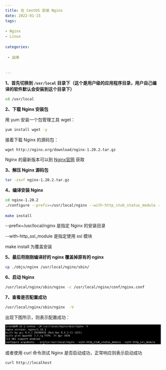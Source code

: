 ```yaml
---
title: 在 CentOS 安装 Nginx
date: 2022-01-15
tags: 

- Nginx
- Linux

categories:

 - 运维


---
```


**1、首先切换到 `/usr/local` 目录下（这个是用户级的应用程序目录，用户自己编译的软件默认会安装到这个目录下）**

```bash
cd /usr/local
```

**2、下载 Nginx 安装包**

用 yum 安装一个包管理工具 wget：

```bash
yum install wget -y
```

接着下载 Nginx 的源码包：

```
wget http://nginx.org/download/nginx-1.20.2.tar.gz
```

Nginx 的最新版本可以到 [Nginx官网](http://nginx.org/en/download.html) 获取

**3、解压 Nginx 源码包**

```bash
tar -zxvf nginx-1.20.2.tar.gz
```

**4、编译安装 Nginx**

```bash
cd nginx-1.20.2
./configure --prefix=/usr/local/nginx --with-http_stub_status_module --with-http_ssl_module

make install
```

--prefix=/usr/local/nginx 是指定 Nginx 的安装目录

--with-http_ssl_module 是指定使用 ssl 模块

make install 为覆盖安装

**5、最后将刚刚编译好的 nginx 覆盖掉原有的 nginx**

```bash
cp ./objs/nginx /usr/local/nginx/sbin/
```

**6、启动 Nginx**

```bash
/usr/local/nginx/sbin/nginx -c /usr/local/nginx/conf/nginx.conf
```

**7、查看是否配置成功**

```bash
/usr/local/nginx/sbin/nginx  -V　
```

出现下图所示，则表示配置成功：

![image-20220115144032859](./image-20220115144032859.png)

或者使用 curl 命令测试 Nginx 是否启动成功，正常响应则表示启动成功

```bash
curl http://localhost
```

